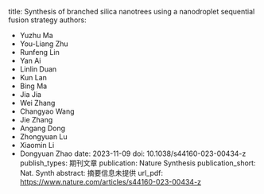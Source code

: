 title: Synthesis of branched silica nanotrees using a nanodroplet sequential fusion strategy
authors:
- Yuzhu Ma
- You-Liang Zhu
- Runfeng Lin
- Yan Ai
- Linlin Duan
- Kun Lan
- Bing Ma
- Jia Jia
- Wei Zhang
- Changyao Wang
- Jie Zhang
- Angang Dong
- Zhongyuan Lu
- Xiaomin Li
- Dongyuan Zhao
date: 2023-11-09
doi: 10.1038/s44160-023-00434-z
publish_types: 期刊文章
publication: Nature Synthesis
publication_short: Nat. Synth
abstract: 摘要信息未提供
url_pdf: https://www.nature.com/articles/s44160-023-00434-z
